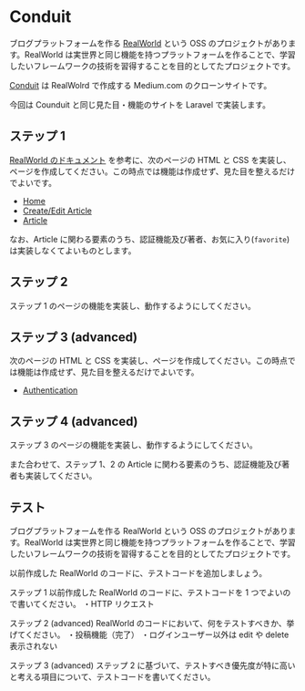 # Conduit

ブログプラットフォームを作る [RealWorld](https://github.com/gothinkster/realworld/tree/main) という OSS のプロジェクトがあります。RealWorld は実世界と同じ機能を持つプラットフォームを作ることで、学習したいフレームワークの技術を習得することを目的としてたプロジェクトです。

[Conduit](https://demo.realworld.io/#/) は RealWolrd で作成する Medium.com のクローンサイトです。

今回は Counduit と同じ見た目・機能のサイトを Laravel で実装します。

## ステップ 1

[RealWorld のドキュメント](https://realworld-docs.netlify.app/docs/specs/frontend-specs/templates) を参考に、次のページの HTML と CSS を実装し、ページを作成してください。この時点では機能は作成せず、見た目を整えるだけでよいです。

-   [Home](https://realworld-docs.netlify.app/docs/specs/frontend-specs/templates#home)
-   [Create/Edit Article](https://realworld-docs.netlify.app/docs/specs/frontend-specs/templates#createedit-article)
-   [Article](https://realworld-docs.netlify.app/docs/specs/frontend-specs/templates#article)

なお、Article に関わる要素のうち、認証機能及び著者、お気に入り(`favorite`) は実装しなくてよいものとします。

## ステップ 2

ステップ 1 のページの機能を実装し、動作するようにしてください。

## ステップ 3 (advanced)

次のページの HTML と CSS を実装し、ページを作成してください。この時点では機能は作成せず、見た目を整えるだけでよいです。

-   [Authentication](https://realworld-docs.netlify.app/docs/specs/frontend-specs/templates#authentication)

## ステップ 4 (advanced)

ステップ 3 のページの機能を実装し、動作するようにしてください。

また合わせて、ステップ 1、2 の Article に関わる要素のうち、認証機能及び著者も実装してください。

## テスト

ブログプラットフォームを作る RealWorld という OSS のプロジェクトがあります。RealWorld は実世界と同じ機能を持つプラットフォームを作ることで、学習したいフレームワークの技術を習得することを目的としてたプロジェクトです。

以前作成した RealWorld のコードに、テストコードを追加しましょう。

ステップ 1
以前作成した RealWorld のコードに、テストコードを 1 つでよいので書いてください。
・HTTP リクエスト

ステップ 2 (advanced)
RealWorld のコードにおいて、何をテストすべきか、挙げてください。
・投稿機能（完了）
・ログインユーザー以外は edit や delete 表示されない

ステップ 3 (advanced)
ステップ 2 に基づいて、テストすべき優先度が特に高いと考える項目について、テストコードを書いてください。
